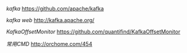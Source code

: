 *kafka* https://github.com/apache/kafka

*kafka web* http://kafka.apache.org/

*KafkaOffsetMonitor* https://github.com/quantifind/KafkaOffsetMonitor

*常用CMD*  http://orchome.com/454


